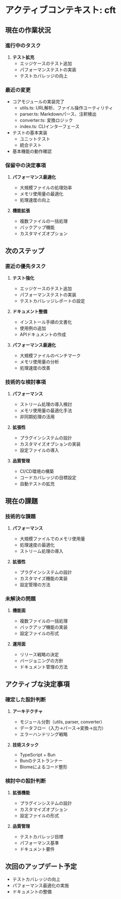 # アクティブコンテキスト: cft

## 現在の作業状況

### 進行中のタスク
1. **テスト拡充**
   - エッジケースのテスト追加
   - パフォーマンステストの実装
   - テストカバレッジの向上

### 最近の変更
- コアモジュールの実装完了
  - utils.ts: URL解析、ファイル操作ユーティリティ
  - parser.ts: Markdownパース、注釈検出
  - converter.ts: 変換ロジック
  - index.ts: CLIインターフェース
- テストの基本実装
  - ユニットテスト
  - 統合テスト
- 基本機能の動作確認

### 保留中の決定事項
1. **パフォーマンス最適化**
   - 大規模ファイルの処理効率
   - メモリ使用量の最適化
   - 処理速度の向上

2. **機能拡張**
   - 複数ファイルの一括処理
   - バックアップ機能
   - カスタマイズオプション

## 次のステップ

### 直近の優先タスク
1. **テスト強化**
   - エッジケースのテスト追加
   - パフォーマンステストの実装
   - テストカバレッジレポートの設定

2. **ドキュメント整備**
   - インストール手順の文書化
   - 使用例の追加
   - APIドキュメントの作成

3. **パフォーマンス最適化**
   - 大規模ファイルのベンチマーク
   - メモリ使用量の分析
   - 処理速度の改善

### 技術的な検討事項
1. **パフォーマンス**
   - ストリーム処理の導入検討
   - メモリ使用量の最適化手法
   - 非同期処理の活用

2. **拡張性**
   - プラグインシステムの設計
   - カスタマイズオプションの実装
   - 設定ファイルの導入

3. **品質管理**
   - CI/CD環境の構築
   - コードカバレッジの目標設定
   - 自動テストの拡充

## 現在の課題

### 技術的な課題
1. **パフォーマンス**
   - 大規模ファイルでのメモリ使用量
   - 処理速度の最適化
   - ストリーム処理の導入

2. **拡張性**
   - プラグインシステムの設計
   - カスタマイズ機能の実装
   - 設定管理の方法

### 未解決の問題
1. **機能面**
   - 複数ファイルの一括処理
   - バックアップ機能の実装
   - 設定ファイルの形式

2. **運用面**
   - リリース戦略の決定
   - バージョニングの方針
   - ドキュメント管理の方法

## アクティブな決定事項

### 確定した設計判断
1. **アーキテクチャ**
   - モジュール分割（utils, parser, converter）
   - データフロー（入力→パース→変換→出力）
   - エラーハンドリング戦略

2. **技術スタック**
   - TypeScript + Bun
   - Bunのテストランナー
   - Biomeによるコード整形

### 検討中の設計判断
1. **拡張機能**
   - プラグインシステムの設計
   - カスタマイズオプション
   - 設定ファイルの形式

2. **品質管理**
   - テストカバレッジ目標
   - パフォーマンス基準
   - ドキュメント要件

## 次回のアップデート予定
- テストカバレッジの向上
- パフォーマンス最適化の実施
- ドキュメントの整備
